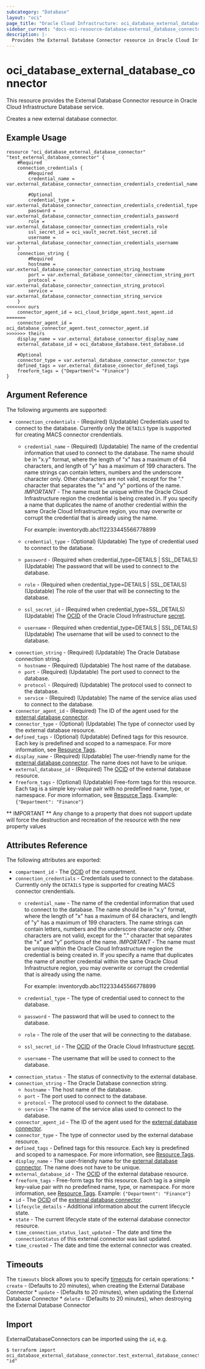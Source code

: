 ```yaml
---
subcategory: "Database"
layout: "oci"
page_title: "Oracle Cloud Infrastructure: oci_database_external_database_connector"
sidebar_current: "docs-oci-resource-database-external_database_connector"
description: |-
  Provides the External Database Connector resource in Oracle Cloud Infrastructure Database service
---
```


# oci_database_external_database_connector
This resource provides the External Database Connector resource in Oracle Cloud Infrastructure Database service.

Creates a new external database connector.

## Example Usage

```hcl
resource "oci_database_external_database_connector" "test_external_database_connector" {
	#Required
	connection_credentials {
		#Required
		credential_name = var.external_database_connector_connection_credentials_credential_name

		#Optional
		credential_type = var.external_database_connector_connection_credentials_credential_type
		password = var.external_database_connector_connection_credentials_password
		role = var.external_database_connector_connection_credentials_role
		ssl_secret_id = oci_vault_secret.test_secret.id
		username = var.external_database_connector_connection_credentials_username
	}
	connection_string {
		#Required
		hostname = var.external_database_connector_connection_string_hostname
		port = var.external_database_connector_connection_string_port
		protocol = var.external_database_connector_connection_string_protocol
		service = var.external_database_connector_connection_string_service
	}
<<<<<<< ours
	connector_agent_id = oci_cloud_bridge_agent.test_agent.id
=======
	connector_agent_id = oci_database_connector_agent.test_connector_agent.id
>>>>>>> theirs
	display_name = var.external_database_connector_display_name
	external_database_id = oci_database_database.test_database.id

	#Optional
	connector_type = var.external_database_connector_connector_type
	defined_tags = var.external_database_connector_defined_tags
	freeform_tags = {"Department"= "Finance"}
}
```

## Argument Reference

The following arguments are supported:

* `connection_credentials` - (Required) (Updatable) Credentials used to connect to the database. Currently only the `DETAILS` type is supported for creating MACS connector crendentials. 
	* `credential_name` - (Required) (Updatable) The name of the credential information that used to connect to the database. The name should be in "x.y" format, where the length of "x" has a maximum of 64 characters, and length of "y" has a maximum of 199 characters. The name strings can contain letters, numbers and the underscore character only. Other characters are not valid, except for the "." character that separates the "x" and "y" portions of the name. *IMPORTANT* - The name must be unique within the Oracle Cloud Infrastructure region the credential is being created in. If you specify a name that duplicates the name of another credential within the same Oracle Cloud Infrastructure region, you may overwrite or corrupt the credential that is already using the name.

		For example: inventorydb.abc112233445566778899 
	* `credential_type` - (Optional) (Updatable) The type of credential used to connect to the database.
	* `password` - (Required when credential_type=DETAILS | SSL_DETAILS) (Updatable) The password that will be used to connect to the database.
	* `role` - (Required when credential_type=DETAILS | SSL_DETAILS) (Updatable) The role of the user that will be connecting to the database.
	* `ssl_secret_id` - (Required when credential_type=SSL_DETAILS) (Updatable) The [OCID](https://docs.cloud.oracle.com/iaas/Content/General/Concepts/identifiers.htm) of the Oracle Cloud Infrastructure [secret](https://docs.cloud.oracle.com/iaas/Content/KeyManagement/Concepts/keyoverview.htm#concepts).
	* `username` - (Required when credential_type=DETAILS | SSL_DETAILS) (Updatable) The username that will be used to connect to the database.
* `connection_string` - (Required) (Updatable) The Oracle Database connection string. 
	* `hostname` - (Required) (Updatable) The host name of the database.
	* `port` - (Required) (Updatable) The port used to connect to the database.
	* `protocol` - (Required) (Updatable) The protocol used to connect to the database.
	* `service` - (Required) (Updatable) The name of the service alias used to connect to the database.
* `connector_agent_id` - (Required) The ID of the agent used for the [external database connector](https://docs.cloud.oracle.com/iaas/api/#/en/database/latest/datatypes/CreateExternalDatabaseConnectorDetails). 
* `connector_type` - (Optional) (Updatable) The type of connector used by the external database resource.
* `defined_tags` - (Optional) (Updatable) Defined tags for this resource. Each key is predefined and scoped to a namespace. For more information, see [Resource Tags](https://docs.cloud.oracle.com/iaas/Content/General/Concepts/resourcetags.htm). 
* `display_name` - (Required) (Updatable) The user-friendly name for the [external database connector](https://docs.cloud.oracle.com/iaas/api/#/en/database/latest/datatypes/CreateExternalDatabaseConnectorDetails). The name does not have to be unique. 
* `external_database_id` - (Required) The [OCID](https://docs.cloud.oracle.com/iaas/Content/General/Concepts/identifiers.htm) of the external database resource.
* `freeform_tags` - (Optional) (Updatable) Free-form tags for this resource. Each tag is a simple key-value pair with no predefined name, type, or namespace. For more information, see [Resource Tags](https://docs.cloud.oracle.com/iaas/Content/General/Concepts/resourcetags.htm).  Example: `{"Department": "Finance"}` 


** IMPORTANT **
Any change to a property that does not support update will force the destruction and recreation of the resource with the new property values

## Attributes Reference

The following attributes are exported:

* `compartment_id` - The [OCID](https://docs.cloud.oracle.com/iaas/Content/General/Concepts/identifiers.htm) of the compartment.
* `connection_credentials` - Credentials used to connect to the database. Currently only the `DETAILS` type is supported for creating MACS connector crendentials. 
	* `credential_name` - The name of the credential information that used to connect to the database. The name should be in "x.y" format, where the length of "x" has a maximum of 64 characters, and length of "y" has a maximum of 199 characters. The name strings can contain letters, numbers and the underscore character only. Other characters are not valid, except for the "." character that separates the "x" and "y" portions of the name. *IMPORTANT* - The name must be unique within the Oracle Cloud Infrastructure region the credential is being created in. If you specify a name that duplicates the name of another credential within the same Oracle Cloud Infrastructure region, you may overwrite or corrupt the credential that is already using the name.

		For example: inventorydb.abc112233445566778899 
	* `credential_type` - The type of credential used to connect to the database.
	* `password` - The password that will be used to connect to the database.
	* `role` - The role of the user that will be connecting to the database.
	* `ssl_secret_id` - The [OCID](https://docs.cloud.oracle.com/iaas/Content/General/Concepts/identifiers.htm) of the Oracle Cloud Infrastructure [secret](https://docs.cloud.oracle.com/iaas/Content/KeyManagement/Concepts/keyoverview.htm#concepts).
	* `username` - The username that will be used to connect to the database.
* `connection_status` - The status of connectivity to the external database.
* `connection_string` - The Oracle Database connection string. 
	* `hostname` - The host name of the database.
	* `port` - The port used to connect to the database.
	* `protocol` - The protocol used to connect to the database.
	* `service` - The name of the service alias used to connect to the database.
* `connector_agent_id` - The ID of the agent used for the [external database connector](https://docs.cloud.oracle.com/iaas/api/#/en/database/latest/datatypes/CreateExternalDatabaseConnectorDetails). 
* `connector_type` - The type of connector used by the external database resource.
* `defined_tags` - Defined tags for this resource. Each key is predefined and scoped to a namespace. For more information, see [Resource Tags](https://docs.cloud.oracle.com/iaas/Content/General/Concepts/resourcetags.htm). 
* `display_name` - The user-friendly name for the [external database connector](https://docs.cloud.oracle.com/iaas/api/#/en/database/latest/datatypes/CreateExternalDatabaseConnectorDetails). The name does not have to be unique. 
* `external_database_id` - The [OCID](https://docs.cloud.oracle.com/iaas/Content/General/Concepts/identifiers.htm) of the external database resource.
* `freeform_tags` - Free-form tags for this resource. Each tag is a simple key-value pair with no predefined name, type, or namespace. For more information, see [Resource Tags](https://docs.cloud.oracle.com/iaas/Content/General/Concepts/resourcetags.htm).  Example: `{"Department": "Finance"}` 
* `id` - The [OCID](https://docs.cloud.oracle.com/iaas/Content/General/Concepts/identifiers.htm) of the [external database connector](https://docs.cloud.oracle.com/iaas/api/#/en/database/latest/datatypes/CreateExternalDatabaseConnectorDetails). 
* `lifecycle_details` - Additional information about the current lifecycle state.
* `state` - The current lifecycle state of the external database connector resource.
* `time_connection_status_last_updated` - The date and time the `connectionStatus` of this external connector was last updated.
* `time_created` - The date and time the external connector was created.

## Timeouts

The `timeouts` block allows you to specify [timeouts](https://registry.terraform.io/providers/oracle/oci/latest/docs/guides/changing_timeouts) for certain operations:
	* `create` - (Defaults to 20 minutes), when creating the External Database Connector
	* `update` - (Defaults to 20 minutes), when updating the External Database Connector
	* `delete` - (Defaults to 20 minutes), when destroying the External Database Connector


## Import

ExternalDatabaseConnectors can be imported using the `id`, e.g.

```
$ terraform import oci_database_external_database_connector.test_external_database_connector "id"
```

